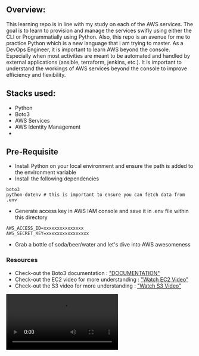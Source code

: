 ## Overview:
This learning repo is in line with my study on each of the AWS services. The goal is to learn to provision and manage the services swifly using either the CLI or Programmatially using Python. Also, this repo is an avenue for me to practice Python which is a new language that i am trying to master. As a DevOps Engineer, it is important to learn AWS beyond the console. Especially when most activities are meant to be automated and handled by external applications (ansible, terraform, jenkins, etc.). It is important to understand the workings of AWS services beyond the console to improve efficiency and flexibility.

## Stacks used:
- Python
- Boto3
- AWS Services
- AWS Identity Management
- 

## Pre-Requisite
- Install Python on your local environment and ensure the path is added to the environment variable
- Install the following dependencies
```
boto3
python-dotenv # this is important to ensure you can fetch data from .env

```
- Generate access key in AWS IAM console and save it in .env file within this directory
```
AWS_ACCESS_ID=xxxxxxxxxxxxxxx
AWS_SECRET_KEY=xxxxxxxxxxxxxxxx

```
- Grab a bottle of soda/beer/water and let's dive into AWS awesomeness

### Resources 
- Check-out the Boto3 documentation : ["DOCUMENTATION"](https://boto3.amazonaws.com/v1/documentation/api/latest/reference/services/index.html) 
- Check-out the EC2 video for more understanding : ["Watch EC2 Video"](https://www.youtube.com/watch?v=PL0hRXzXbmE&t=980s)
- Check-out the S3 video for more understanding : ["Watch S3 Video"](https://www.youtube.com/watch?v=25PttcmnbRc&t=5s)

<video src="https://www.youtube.com/watch?v=25PttcmnbRc&t=5s" autoplay loop controls></video>
